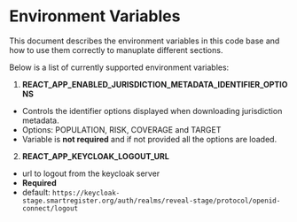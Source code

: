 # Environment Variables

This document describes the environment variables in this code base and how to use them correctly to manuplate different sections.

Below is a list of currently supported environment variables:

1. **REACT_APP_ENABLED_JURISDICTION_METADATA_IDENTIFIER_OPTIONS**

- Controls the identifier options displayed when downloading jurisdiction metadata.
- Options: POPULATION, RISK, COVERAGE and TARGET
- Variable is **not required** and if not provided all the options are loaded.

2. **REACT_APP_KEYCLOAK_LOGOUT_URL**

- url to logout from the keycloak server
- **Required**
- default: `https://keycloak-stage.smartregister.org/auth/realms/reveal-stage/protocol/openid-connect/logout`

